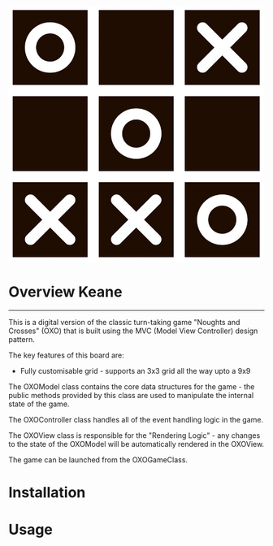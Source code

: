 ![image](./docs/logo.jpg)
# Overview Keane
---
This is a digital version of the classic turn-taking game "Noughts and Crosses" (OXO) that is built using the MVC (Model View Controller) design pattern.

The key features of this board are:
- Fully customisable grid - supports an 3x3 grid all the way upto a 9x9

The OXOModel class contains the core data structures for the game - the public methods provided by this class are used to manipulate the internal state of the game.

The OXOController class handles all of the event handling logic in the game.

The OXOView class is responsible for the "Rendering Logic" - any changes to the state of the OXOModel will be automatically rendered in the OXOView.

The game can be launched from the OXOGameClass.

# Installation



# Usage